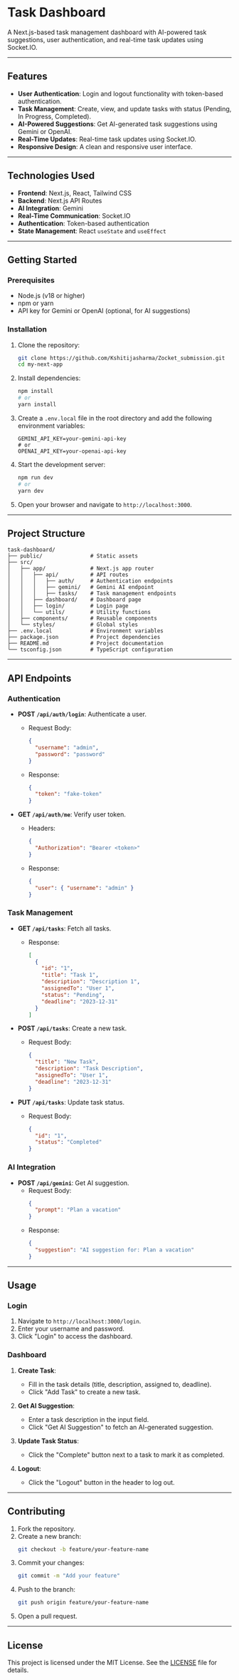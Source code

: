 # Task Dashboard

A Next.js-based task management dashboard with AI-powered task suggestions, user authentication, and real-time task updates using Socket.IO.

---

## Features

- **User Authentication**: Login and logout functionality with token-based authentication.
- **Task Management**: Create, view, and update tasks with status (Pending, In Progress, Completed).
- **AI-Powered Suggestions**: Get AI-generated task suggestions using Gemini or OpenAI.
- **Real-Time Updates**: Real-time task updates using Socket.IO.
- **Responsive Design**: A clean and responsive user interface.

---

## Technologies Used

- **Frontend**: Next.js, React, Tailwind CSS
- **Backend**: Next.js API Routes
- **AI Integration**: Gemini
- **Real-Time Communication**: Socket.IO
- **Authentication**: Token-based authentication
- **State Management**: React `useState` and `useEffect`

---

## Getting Started

### Prerequisites

- Node.js (v18 or higher)
- npm or yarn
- API key for Gemini or OpenAI (optional, for AI suggestions)

### Installation

1. Clone the repository:
   ```bash
   git clone https://github.com/Kshitijasharma/Zocket_submission.git
   cd my-next-app
   ```

2. Install dependencies:
   ```bash
   npm install
   # or
   yarn install
   ```

3. Create a `.env.local` file in the root directory and add the following environment variables:
   ```env
   GEMINI_API_KEY=your-gemini-api-key
   # or
   OPENAI_API_KEY=your-openai-api-key
   ```

4. Start the development server:
   ```bash
   npm run dev
   # or
   yarn dev
   ```

5. Open your browser and navigate to `http://localhost:3000`.

---

## Project Structure

```
task-dashboard/
├── public/               # Static assets
├── src/
│   ├── app/              # Next.js app router
│   │   ├── api/          # API routes
│   │   │   ├── auth/     # Authentication endpoints
│   │   │   ├── gemini/   # Gemini AI endpoint
│   │   │   ├── tasks/    # Task management endpoints
│   │   ├── dashboard/    # Dashboard page
│   │   ├── login/        # Login page
│   │   └── utils/        # Utility functions
│   ├── components/       # Reusable components
│   └── styles/           # Global styles
├── .env.local            # Environment variables
├── package.json          # Project dependencies
├── README.md             # Project documentation
└── tsconfig.json         # TypeScript configuration
```

---

## API Endpoints

### Authentication
- **POST `/api/auth/login`**: Authenticate a user.
  - Request Body:
    ```json
    {
      "username": "admin",
      "password": "password"
    }
    ```
  - Response:
    ```json
    {
      "token": "fake-token"
    }
    ```

- **GET `/api/auth/me`**: Verify user token.
  - Headers:
    ```json
    {
      "Authorization": "Bearer <token>"
    }
    ```
  - Response:
    ```json
    {
      "user": { "username": "admin" }
    }
    ```

### Task Management
- **GET `/api/tasks`**: Fetch all tasks.
  - Response:
    ```json
    [
      {
        "id": "1",
        "title": "Task 1",
        "description": "Description 1",
        "assignedTo": "User 1",
        "status": "Pending",
        "deadline": "2023-12-31"
      }
    ]
    ```

- **POST `/api/tasks`**: Create a new task.
  - Request Body:
    ```json
    {
      "title": "New Task",
      "description": "Task Description",
      "assignedTo": "User 1",
      "deadline": "2023-12-31"
    }
    ```

- **PUT `/api/tasks`**: Update task status.
  - Request Body:
    ```json
    {
      "id": "1",
      "status": "Completed"
    }
    ```

### AI Integration
- **POST `/api/gemini`**: Get AI suggestion.
  - Request Body:
    ```json
    {
      "prompt": "Plan a vacation"
    }
    ```
  - Response:
    ```json
    {
      "suggestion": "AI suggestion for: Plan a vacation"
    }
    ```

---

## Usage

### Login
1. Navigate to `http://localhost:3000/login`.
2. Enter your username and password.
3. Click "Login" to access the dashboard.

### Dashboard
1. **Create Task**:
   - Fill in the task details (title, description, assigned to, deadline).
   - Click "Add Task" to create a new task.

2. **Get AI Suggestion**:
   - Enter a task description in the input field.
   - Click "Get AI Suggestion" to fetch an AI-generated suggestion.

3. **Update Task Status**:
   - Click the "Complete" button next to a task to mark it as completed.

4. **Logout**:
   - Click the "Logout" button in the header to log out.

---

## Contributing

1. Fork the repository.
2. Create a new branch:
   ```bash
   git checkout -b feature/your-feature-name
   ```
3. Commit your changes:
   ```bash
   git commit -m "Add your feature"
   ```
4. Push to the branch:
   ```bash
   git push origin feature/your-feature-name
   ```
5. Open a pull request.

---

## License

This project is licensed under the MIT License. See the [LICENSE](LICENSE) file for details.
